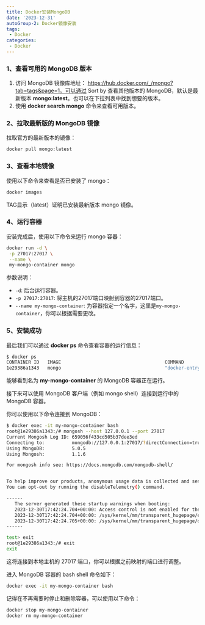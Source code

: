 ```yaml
---
title: Docker安装MongoDB
date: '2023-12-31'
autoGroup-2: Docker镜像安装
tags:
 - Docker
categories: 
 - Docker
---
```




### 1、查看可用的 MongoDB 版本

1. 访问 MongoDB 镜像库地址： https://hub.docker.com/_/mongo?tab=tags&page=1。可以通过 Sort by 查看其他版本的 MongoDB，默认是最新版本 **mongo:latest**。也可以在下拉列表中找到想要的版本。
2. 使用 **docker search mongo** 命令来查看可用版本。

### 2、拉取最新版的 MongoDB 镜像

拉取官方的最新版本的镜像：

~~~sh
docker pull mongo:latest
~~~

### 3、查看本地镜像

使用以下命令来查看是否已安装了 mongo：

```sh
docker images
```

TAG显示（latest）证明已安装最新版本 mongo 镜像。

### 4、运行容器

安装完成后，使用以下命令来运行 mongo 容器：

```sh
docker run -d \
 -p 27017:27017 \
 --name \
 my-mongo-container mongo
```

参数说明：

- `-d`: 后台运行容器。
- `-p 27017:27017`: 将主机的27017端口映射到容器的27017端口。
- `--name my-mongo-container`: 为容器指定一个名字，这里是`my-mongo-container`，你可以根据需要更改。

### 5、安装成功

最后我们可以通过 **docker ps** 命令查看容器的运行信息：

```sh
$ docker ps
CONTAINER ID   IMAGE                                      COMMAND                   CREATED          STATUS                          PORTS                                                                                            NAMES
1e29386a1343   mongo                                      "docker-entrypoint.s…"   10 seconds ago   Up 9 seconds                    0.0.0.0:27017->27017/tcp, :::27017->27017/tcp                                                    my-mongo-container
```

能够看到名为 **my-mongo-container** 的 MongoDB 容器正在运行。

接下来可以使用 MongoDB 客户端（例如 mongo shell）连接到运行中的 MongoDB 容器。

你可以使用以下命令连接到 MongoDB：

```sh
$ docker exec -it my-mongo-container bash
root@1e29386a1343:/# mongosh --host 127.0.0.1 --port 27017
Current Mongosh Log ID: 659056f433cd505b37dee3ed
Connecting to:          mongodb://127.0.0.1:27017/?directConnection=true&serverSelectionTimeoutMS=2000
Using MongoDB:          5.0.5
Using Mongosh:          1.1.6

For mongosh info see: https://docs.mongodb.com/mongodb-shell/


To help improve our products, anonymous usage data is collected and sent to MongoDB periodically (https://www.mongodb.com/legal/privacy-policy).
You can opt-out by running the disableTelemetry() command.

------
   The server generated these startup warnings when booting:
   2023-12-30T17:42:24.704+00:00: Access control is not enabled for the database. Read and write access to data and configuration is unrestricted
   2023-12-30T17:42:24.704+00:00: /sys/kernel/mm/transparent_hugepage/enabled is 'always'. We suggest setting it to 'never'
   2023-12-30T17:42:24.705+00:00: /sys/kernel/mm/transparent_hugepage/defrag is 'always'. We suggest setting it to 'never'
------

test> exit
root@1e29386a1343:/# exit
exit
```

这将连接到本地主机的 27017 端口，你可以根据之前映射的端口进行调整。

进入 MongoDB 容器的 bash shell 命令如下：

```sh
docker exec -it my-mongo-container bash
```

记得在不再需要时停止和删除容器，可以使用以下命令：

```sh
docker stop my-mongo-container
docker rm my-mongo-container
```